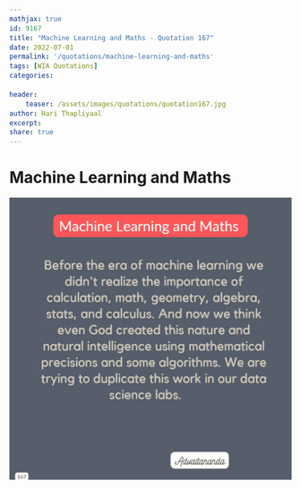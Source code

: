 ```yaml
---
mathjax: true
id: 9167
title: "Machine Learning and Maths - Quotation 167"
date: 2022-07-01
permalink: '/quotations/machine-learning-and-maths'
tags: [WIA Quotations] 
categories: 

header:
    teaser: /assets/images/quotations/quotation167.jpg
author: Hari Thapliyaal 
excerpt:
share: true 
---
```


# Machine Learning and Maths

![Machine Learning and Maths](/assets/images/quotations/quotation167.jpg)
